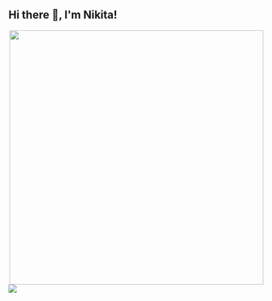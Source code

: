 ## Hi there 👋, I'm Nikita!

<div id="header" align="center">
<img src="https://i.giphy.com/media/v1.Y2lkPTc5MGI3NjExeTU0dTZjMHRnbXNleGRlZDkwZTBjM3ZmNnV4NTlzdXVvZ3ltdDhzdSZlcD12MV9pbnRlcm5hbF9naWZfYnlfaWQmY3Q9Zw/JqmupuTVZYaQX5s094/giphy.gif" width="500"/>
</div>

<div id="badges">
<a href="https://www.researchgate.net/profile/Nikita-Volkov-14">
  <img src="https://img.shields.io/badge/ResearchGate-white?style=for-the-badge">
</a>
</div>

<!--
**SipeRose/SipeRose** is a ✨ _special_ ✨ repository because its `README.md` (this file) appears on your GitHub profile.

Here are some ideas to get you started:

- 🔭 I’m currently working on ...
- 🌱 I’m currently learning ...
- 👯 I’m looking to collaborate on ...
- 🤔 I’m looking for help with ...
- 💬 Ask me about ...
- 📫 How to reach me: ...
- 😄 Pronouns: ...
- ⚡ Fun fact: ...
-->

